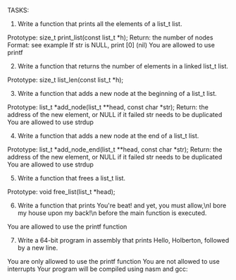 TASKS:

1) Write a function that prints all the elements of a list_t list.

Prototype: size_t print_list(const list_t *h);
Return: the number of nodes
Format: see example
If str is NULL, print [0] (nil)
You are allowed to use printf

2) Write a function that returns the number of elements in a linked list_t list.

Prototype: size_t list_len(const list_t *h);

3) Write a function that adds a new node at the beginning of a list_t list.

Prototype: list_t *add_node(list_t **head, const char *str);
Return: the address of the new element, or NULL if it failed
str needs to be duplicated
You are allowed to use strdup

4) Write a function that adds a new node at the end of a list_t list.

Prototype: list_t *add_node_end(list_t **head, const char *str);
Return: the address of the new element, or NULL if it failed
str needs to be duplicated
You are allowed to use strdup

5) Write a function that frees a list_t list.

Prototype: void free_list(list_t *head);

6) Write a function that prints You're beat! and yet, you must allow,\nI bore my house upon my back!\n before the main function is executed.

You are allowed to use the printf function

7) Write a 64-bit program in assembly that prints Hello, Holberton, followed by a new line.

You are only allowed to use the printf function
You are not allowed to use interrupts
Your program will be compiled using nasm and gcc:
